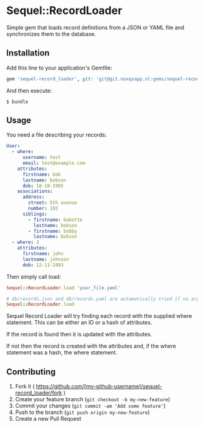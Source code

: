 # Sequel::RecordLoader

Simple gem that loads record definitions from a JSON or YAML file and synchronizes them to the database.

## Installation

Add this line to your application's Gemfile:

```ruby
gem 'sequel-record_loader', git: 'git@git.noxqsapp.nl:gems/sequel-record_loader.git'
```

And then execute:

    $ bundle

## Usage

You need a file describing your records:

```yaml
User:
  - where:
      username: test
      email: test@example.com
    attributes:
      firstname: bob
      lastname: bobson
      dob: 18-10-1985
    associations:
      address:
        street: 5th avenue
        number: 102
      siblings:
        - firstname: babette
          lastname: bobson
        - firstname: bobby
          lastname: bobson
  - where: 3
    attributes:
      firstname: john
      lastname: johnson
      dob: 12-11-1993
```

Then simply call load:

```ruby
Sequel::RecordLoader.load 'your_file.yaml'

# db/records.json and db/records.yaml are automatically tried if no argument is given.
Sequel::RecordLoader.load
```

Sequel Record Loader will try finding each record with the supplied where statement.
This can be either an ID or a hash of attributes.

If the record is found then it is updated with the attributes.

If not then the record is created with the attributes and, if the where statement was a hash, the where statement.

## Contributing

1. Fork it ( https://github.com/[my-github-username]/sequel-record_loader/fork )
2. Create your feature branch (`git checkout -b my-new-feature`)
3. Commit your changes (`git commit -am 'Add some feature'`)
4. Push to the branch (`git push origin my-new-feature`)
5. Create a new Pull Request
